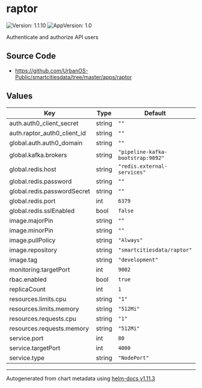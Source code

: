 # raptor

![Version: 1.1.10](https://img.shields.io/badge/Version-1.1.10-informational?style=flat-square) ![AppVersion: 1.0](https://img.shields.io/badge/AppVersion-1.0-informational?style=flat-square)

Authenticate and authorize API users

## Source Code

* <https://github.com/UrbanOS-Public/smartcitiesdata/tree/master/apps/raptor>

## Values

| Key | Type | Default | Description |
|-----|------|---------|-------------|
| auth.auth0_client_secret | string | `""` |  |
| auth.raptor_auth0_client_id | string | `""` |  |
| global.auth.auth0_domain | string | `""` |  |
| global.kafka.brokers | string | `"pipeline-kafka-bootstrap:9092"` |  |
| global.redis.host | string | `"redis.external-services"` |  |
| global.redis.password | string | `""` |  |
| global.redis.passwordSecret | string | `""` |  |
| global.redis.port | int | `6379` |  |
| global.redis.sslEnabled | bool | `false` |  |
| image.majorPin | string | `""` |  |
| image.minorPin | string | `""` |  |
| image.pullPolicy | string | `"Always"` |  |
| image.repository | string | `"smartcitiesdata/raptor"` |  |
| image.tag | string | `"development"` |  |
| monitoring.targetPort | int | `9002` |  |
| rbac.enabled | bool | `true` |  |
| replicaCount | int | `1` |  |
| resources.limits.cpu | string | `"1"` |  |
| resources.limits.memory | string | `"512Mi"` |  |
| resources.requests.cpu | string | `"1"` |  |
| resources.requests.memory | string | `"512Mi"` |  |
| service.port | int | `80` |  |
| service.targetPort | int | `4000` |  |
| service.type | string | `"NodePort"` |  |

----------------------------------------------
Autogenerated from chart metadata using [helm-docs v1.11.3](https://github.com/norwoodj/helm-docs/releases/v1.11.3)
